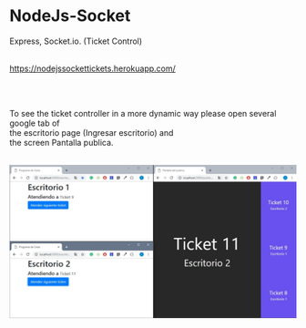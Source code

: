 # NodeJs-Socket
Express, Socket.io. (Ticket Control) <br><br>

https://nodejssockettickets.herokuapp.com/

<br><br>

To see the ticket controller in a more dynamic way please open several <br> google tab of <br> the escritorio page (Ingresar escritorio) and <br> the screen Pantalla publica.<br><br>

<img src="https://raw.githubusercontent.com/Arcangel1994/NodeJs-Socket/master/public/screenshot/screenshot.jpg" />

